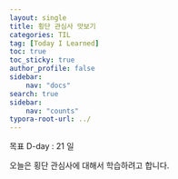 ```yaml
---
layout: single
title: 횡단 관심사 맛보기
categories: TIL
tag: [Today I Learned]
toc: true
toc_sticky: true
author_profile: false
sidebar:
    nav: "docs"
search: true
sidebar:
    nav: "counts"
typora-root-url: ../
---
```

목표 D-day : 21 일

오늘은 횡단 관심사에 대해서 학습하려고 합니다.

